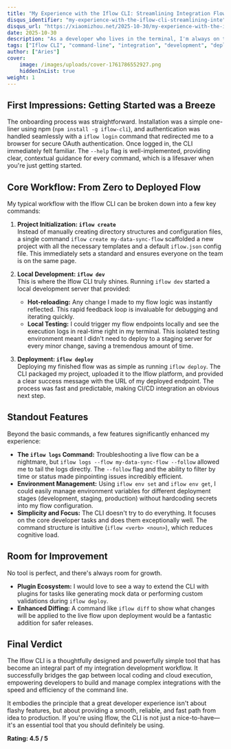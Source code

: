 ```yaml
---
title: "My Experience with the Iflow CLI: Streamlining Integration Flows from the Terminal"
disqus_identifier: "my-experience-with-the-iflow-cli-streamlining-inte"
disqus_url: "https://xiaomizhou.net/2025-10-30/my-experience-with-the-iflow-cli-streamlining-inte/"
date: 2025-10-30
description: "As a developer who lives in the terminal, I'm always on the lookout for tools that can boost my productivity without forcing me to leave my command line. Recently, I had the chance to work with the Iflow CLI, the command-line interface for managing Iflow integration projects. After spending a significant amount of time with it, I'm impressed by how it simplifies the entire lifecycle of building, testing, and deploying integration flows."
tags: ["Iflow CLI", "command-line", "integration", "development", "deployment"]
author: ["Aries"]
cover:
    image: /images/uploads/cover-1761786552927.png
    hiddenInList: true
weight: 1
---
```


## First Impressions: Getting Started was a Breeze

The onboarding process was straightforward. Installation was a simple one-liner using npm (`npm install -g iflow-cli`), and authentication was handled seamlessly with a `iflow login` command that redirected me to a browser for secure OAuth authentication. Once logged in, the CLI immediately felt familiar. The `--help` flag is well-implemented, providing clear, contextual guidance for every command, which is a lifesaver when you're just getting started.

## Core Workflow: From Zero to Deployed Flow

My typical workflow with the Iflow CLI can be broken down into a few key commands:

1. **Project Initialization: `iflow create`**  
   Instead of manually creating directory structures and configuration files, a single command `iflow create my-data-sync-flow` scaffolded a new project with all the necessary templates and a default `iflow.json` config file. This immediately sets a standard and ensures everyone on the team is on the same page.

2. **Local Development: `iflow dev`**  
   This is where the Iflow CLI truly shines. Running `iflow dev` started a local development server that provided:
   - **Hot-reloading:** Any change I made to my flow logic was instantly reflected. This rapid feedback loop is invaluable for debugging and iterating quickly.
   - **Local Testing:** I could trigger my flow endpoints locally and see the execution logs in real-time right in my terminal. This isolated testing environment meant I didn't need to deploy to a staging server for every minor change, saving a tremendous amount of time.

3. **Deployment: `iflow deploy`**  
   Deploying my finished flow was as simple as running `iflow deploy`. The CLI packaged my project, uploaded it to the Iflow platform, and provided a clear success message with the URL of my deployed endpoint. The process was fast and predictable, making CI/CD integration an obvious next step.

## Standout Features

Beyond the basic commands, a few features significantly enhanced my experience:

- **The `iflow logs` Command:** Troubleshooting a live flow can be a nightmare, but `iflow logs --flow my-data-sync-flow --follow` allowed me to tail the logs directly. The `--follow` flag and the ability to filter by time or status made pinpointing issues incredibly efficient.
- **Environment Management:** Using `iflow env set` and `iflow env get`, I could easily manage environment variables for different deployment stages (development, staging, production) without hardcoding secrets into my flow configuration.
- **Simplicity and Focus:** The CLI doesn't try to do everything. It focuses on the core developer tasks and does them exceptionally well. The command structure is intuitive (`iflow <verb> <noun>`), which reduces cognitive load.

## Room for Improvement

No tool is perfect, and there's always room for growth.

- **Plugin Ecosystem:** I would love to see a way to extend the CLI with plugins for tasks like generating mock data or performing custom validations during `iflow deploy`.
- **Enhanced Diffing:** A command like `iflow diff` to show what changes will be applied to the live flow upon deployment would be a fantastic addition for safer releases.

## Final Verdict

The Iflow CLI is a thoughtfully designed and powerfully simple tool that has become an integral part of my integration development workflow. It successfully bridges the gap between local coding and cloud execution, empowering developers to build and manage complex integrations with the speed and efficiency of the command line.

It embodies the principle that a great developer experience isn't about flashy features, but about providing a smooth, reliable, and fast path from idea to production. If you're using Iflow, the CLI is not just a nice-to-have—it's an essential tool that you should definitely be using.

**Rating: 4.5 / 5**